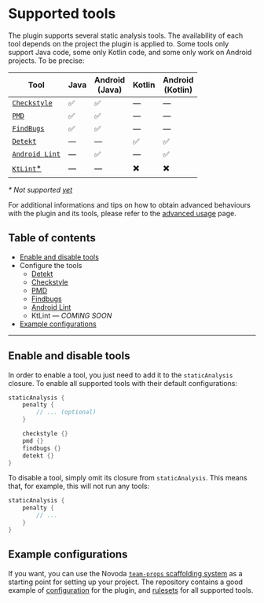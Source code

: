 # Supported tools

The plugin supports several static analysis tools. The availability of each tool depends on the project the plugin is applied to.
Some tools only support Java code, some only Kotlin code, and some only work on Android projects. To be precise:

Tool | Java | Android<br/>(Java) | Kotlin | Android<br/>(Kotlin)
---- | -------- | -------- | ----- | -----
[`Checkstyle`](https://checkstyle.sourceforge.net) | :white_check_mark: | :white_check_mark: | — | —
[`PMD`](https://pmd.github.io) | :white_check_mark: | :white_check_mark: | — | —
[`FindBugs`](http://findbugs.sourceforge.net/) | :white_check_mark: | :white_check_mark: | — | —
[`Detekt`](https://github.com/arturbosch/detekt) | — | — | :white_check_mark: | :white_check_mark:
[`Android Lint`](https://developer.android.com/studio/write/lint.html) | — | :white_check_mark:️ | — | :white_check_mark:️
[`KtLint`\*](https://github.com/shyiko/ktlint) | — | — | ✖️ | ✖️

_\* Not supported [yet](https://github.com/novoda/gradle-static-analysis-plugin/issues?q=is%3Aopen+is%3Aissue+label%3A%22new+tool%22)_

For additional informations and tips on how to obtain advanced behaviours with the plugin and its tools, please refer to the
[advanced usage](advanced-usage.md) page.

## Table of contents
 * [Enable and disable tools](#enable-and-disable-tools)
 * Configure the tools
   * [Detekt](tools/detekt.md)
   * [Checkstyle](tools/checkstyle.md)
   * [PMD](tools/pmd.md)
   * [Findbugs](tools/findbugs.md)
   * [Android Lint](tools/android_lint.md)
   * KtLint — _COMING SOON_
 * [Example configurations](#example-configurations)

---

## Enable and disable tools
In order to enable a tool, you just need to add it to the `staticAnalysis` closure. To enable all supported tools with their default configurations:

```gradle
staticAnalysis {
    penalty {
        // ... (optional)
    }

    checkstyle {}
    pmd {}
    findbugs {}
    detekt {}
}
```

To disable a tool, simply omit its closure from `staticAnalysis`. This means that, for example, this will not run any tools:

```gradle
staticAnalysis {
    penalty {
        // ...
    }
}
```

## Example configurations
If you want, you can use the Novoda [`team-props` scaffolding system](https://github.com/novoda/novoda/tree/master/team-props) as a starting point for setting
up your project. The repository contains a good example of [configuration](https://github.com/novoda/novoda/blob/master/team-props/static-analysis.gradle) for
the plugin, and [rulesets](https://github.com/novoda/novoda/tree/master/team-props/static-analysis) for all supported tools.

